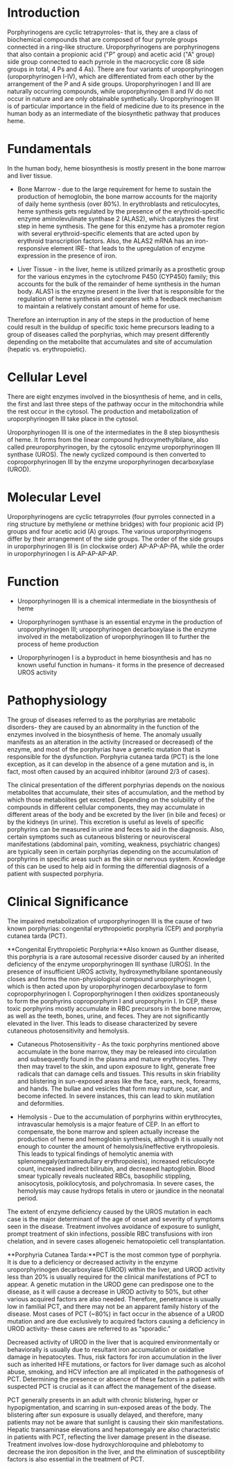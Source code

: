# Introduction

Porphyrinogens are cyclic tetrapyrroles- that is, they are a class of biochemical compounds that are composed of four pyrrole groups connected in a ring-like structure. Uroporphyrinogens are porphyrinogens that also contain a propionic acid ("P" group) and acetic acid ("A" group) side group connected to each pyrrole in the macrocyclic core (8 side groups in total, 4 Ps and 4 As). There are four variants of uroporphyrinogen (uroporphyrinogen I-IV), which are differentiated from each other by the arrangement of the P and A side groups. Uroporphyrinogen I and III are naturally occurring compounds, while uroporphyrinogen II and IV do not occur in nature and are only obtainable synthetically. Uroporphyrinogen III is of particular importance in the field of medicine due to its presence in the human body as an intermediate of the biosynthetic pathway that produces heme.

# Fundamentals

In the human body, heme biosynthesis is mostly present in the bone marrow and liver tissue.

- Bone Marrow - due to the large requirement for heme to sustain the production of hemoglobin, the bone marrow accounts for the majority of daily heme synthesis (over 80%). In erythroblasts and reticulocytes, heme synthesis gets regulated by the presence of the erythroid-specific enzyme aminolevulinate synthase 2 (ALAS2), which catalyzes the first step in heme synthesis. The gene for this enzyme has a promoter region with several erythroid-specific elements that are acted upon by erythroid transcription factors. Also, the ALAS2 mRNA has an iron-responsive element IRE- that leads to the upregulation of enzyme expression in the presence of iron.

- Liver Tissue - in the liver, heme is utilized primarily as a prosthetic group for the various enzymes in the cytochrome P450 (CYP450) family; this accounts for the bulk of the remainder of heme synthesis in the human body. ALAS1 is the enzyme present in the liver that is responsible for the regulation of heme synthesis and operates with a feedback mechanism to maintain a relatively constant amount of heme for use.

Therefore an interruption in any of the steps in the production of heme could result in the buildup of specific toxic heme precursors leading to a group of diseases called the porphyrias, which may present differently depending on the metabolite that accumulates and site of accumulation (hepatic vs. erythropoietic).

# Cellular Level

There are eight enzymes involved in the biosynthesis of heme, and in cells, the first and last three steps of the pathway occur in the mitochondria while the rest occur in the cytosol. The production and metabolization of uroporphyrinogen III take place in the cytosol.

Uroporphyrinogen III is one of the intermediates in the 8 step biosynthesis of heme. It forms from the linear compound hydroxymethylbilane, also called preuroporphyrinogen, by the cytosolic enzyme uroporphyrinogen III synthase (UROS). The newly cyclized compound is then converted to coproporphyrinogen III by the enzyme uroporphyrinogen decarboxylase (UROD).

# Molecular Level

Uroporphyrinogens are cyclic tetrapyrroles (four pyrroles connected in a ring structure by methylene or methine bridges) with four propionic acid (P) groups and four acetic acid (A) groups. The various uroporphyrinogens differ by their arrangement of the side groups. The order of the side groups in uroporphyrinogen III is (in clockwise order) AP-AP-AP-PA, while the order in uroporphyrinogen I is AP-AP-AP-AP.

# Function

- Uroporphyrinogen III is a chemical intermediate in the biosynthesis of heme

- Uroporphyrinogen synthase is an essential enzyme in the production of uroporphyrinogen III; uroporphyrinogen decarboxylase is the enzyme involved in the metabolization of uroporphyrinogen III to further the process of heme production

- Uroporphyrinogen I is a byproduct in heme biosynthesis and has no known useful function in humans- it forms in the presence of decreased UROS activity

# Pathophysiology

The group of diseases referred to as the porphyrias are metabolic disorders- they are caused by an abnormality in the function of the enzymes involved in the biosynthesis of heme. The anomaly usually manifests as an alteration in the activity (increased or decreased) of the enzyme, and most of the porphyrias have a genetic mutation that is responsible for the dysfunction. Porphyria cutanea tarda (PCT) is the lone exception, as it can develop in the absence of a gene mutation and is, in fact, most often caused by an acquired inhibitor (around 2/3 of cases).

The clinical presentation of the different porphyrias depends on the noxious metabolites that accumulate, their sites of accumulation, and the method by which those metabolites get excreted. Depending on the solubility of the compounds in different cellular components, they may accumulate in different areas of the body and be excreted by the liver (in bile and feces) or by the kidneys (in urine). This excretion is useful as levels of specific porphyrins can be measured in urine and feces to aid in the diagnosis. Also, certain symptoms such as cutaneous blistering or neurovisceral manifestations (abdominal pain, vomiting, weakness, psychiatric changes) are typically seen in certain porphyrias depending on the accumulation of porphyrins in specific areas such as the skin or nervous system. Knowledge of this can be used to help aid in forming the differential diagnosis of a patient with suspected porphyria.

# Clinical Significance

The impaired metabolization of uroporphyrinogen III is the cause of two known porphyrias: congenital erythropoietic porphyria (CEP) and porphyria cutanea tarda (PCT).

**Congenital Erythropoietic Porphyria:**Also known as Gunther disease, this porphyria is a rare autosomal recessive disorder caused by an inherited deficiency of the enzyme uroporphyrinogen III synthase (UROS). In the presence of insufficient UROS activity, hydroxymethylbilane spontaneously closes and forms the non-physiological compound uroporphyrinogen I, which is then acted upon by uroporphyrinogen decarboxylase to form coproporphyrinogen I. Coproporphyrinogen I then oxidizes spontaneously to form the porphyrins coproporphyrin I and uroporphyrin I. In CEP, these toxic porphyrins mostly accumulate in RBC precursors in the bone marrow, as well as the teeth, bones, urine, and feces. They are not significantly elevated in the liver. This leads to disease characterized by severe cutaneous photosensitivity and hemolysis.

- Cutaneous Photosensitivity - As the toxic porphyrins mentioned above accumulate in the bone marrow, they may be released into circulation and subsequently found in the plasma and mature erythrocytes. They then may travel to the skin, and upon exposure to light, generate free radicals that can damage cells and tissues. This results in skin friability and blistering in sun-exposed areas like the face, ears, neck, forearms, and hands. The bullae and vesicles that form may rupture, scar, and become infected. In severe instances, this can lead to skin mutilation and deformities.

- Hemolysis - Due to the accumulation of porphyrins within erythrocytes, intravascular hemolysis is a major feature of CEP. In an effort to compensate, the bone marrow and spleen actually increase the production of heme and hemoglobin synthesis, although it is usually not enough to counter the amount of hemolysis/ineffective erythropoiesis. This leads to typical findings of hemolytic anemia with splenomegaly(extramedullary erythropoiesis), increased reticulocyte count, increased indirect bilirubin, and decreased haptoglobin. Blood smear typically reveals nucleated RBCs, basophilic stippling, anisocytosis, poikilocytosis, and polychromasia. In severe cases, the hemolysis may cause hydrops fetalis in utero or jaundice in the neonatal period.

The extent of enzyme deficiency caused by the UROS mutation in each case is the major determinant of the age of onset and severity of symptoms seen in the disease. Treatment involves avoidance of exposure to sunlight, prompt treatment of skin infections, possible RBC transfusions with iron chelation, and in severe cases allogeneic hematopoietic cell transplantation.

**Porphyria Cutanea Tarda:**PCT is the most common type of porphyria. It is due to a deficiency or decreased activity in the enzyme uroporphyrinogen decarboxylase (UROD) within the liver, and UROD activity less than 20% is usually required for the clinical manifestations of PCT to appear. A genetic mutation in the UROD gene can predispose one to the disease, as it will cause a decrease in UROD activity to 50%, but other various acquired factors are also needed. Therefore, penetrance is usually low in familial PCT, and there may not be an apparent family history of the disease. Most cases of PCT (~80%) in fact occur in the absence of a UROD mutation and are due exclusively to acquired factors causing a deficiency in UROD activity- these cases are referred to as "sporadic."

Decreased activity of UROD in the liver that is acquired environmentally or behaviorally is usually due to resultant iron accumulation or oxidative damage in hepatocytes. Thus, risk factors for iron accumulation in the liver such as inherited HFE mutations, or factors for liver damage such as alcohol abuse, smoking, and HCV infection are all implicated in the pathogenesis of PCT. Determining the presence or absence of these factors in a patient with suspected PCT is crucial as it can affect the management of the disease.

PCT generally presents in an adult with chronic blistering, hyper or hypopigmentation, and scarring in sun-exposed areas of the body. The blistering after sun exposure is usually delayed, and therefore, many patients may not be aware that sunlight is causing their skin manifestations. Hepatic transaminase elevations and hepatomegaly are also characteristic in patients with PCT, reflecting the liver damage present in the disease. Treatment involves low-dose hydroxychloroquine and phlebotomy to decrease the iron deposition in the liver, and the elimination of susceptibility factors is also essential in the treatment of PCT.